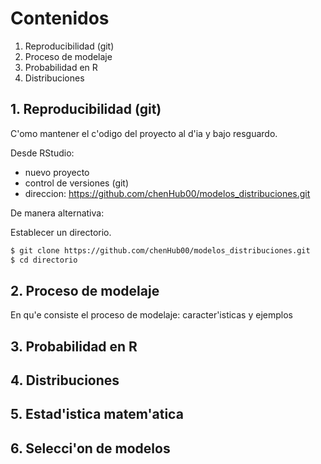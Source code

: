 # Contenidos
1. Reproducibilidad (git)
2. Proceso de modelaje
3. Probabilidad en R
4. Distribuciones

## 1. Reproducibilidad (git)
C'omo mantener el c'odigo del proyecto al d'ia y bajo resguardo.

Desde RStudio:
- nuevo proyecto
- control de versiones (git)
- direccion: https://github.com/chenHub00/modelos_distribuciones.git


De manera alternativa:

Establecer un directorio. 
```sh
$ git clone https://github.com/chenHub00/modelos_distribuciones.git
$ cd directorio
```



## 2. Proceso de modelaje
En qu'e consiste el proceso de modelaje: caracter'isticas y ejemplos

## 3. Probabilidad en R

## 4. Distribuciones

## 5. Estad'istica matem'atica

## 6. Selecci'on de modelos

## 
